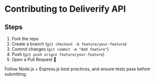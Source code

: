# Contributing to Deliverify API

## Steps

1. Fork the repo
2. Create a branch (`git checkout -b feature/your-feature`)
3. Commit changes (`git commit -m "Add feature"`)
4. Push (`git push origin feature/your-feature`)
5. Open a Pull Request 🎉

Follow Node.js + Express.js best practices, and ensure tests pass before submitting.

